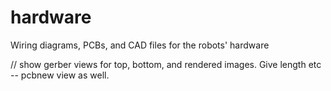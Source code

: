 # hardware
Wiring diagrams, PCBs, and CAD files for the robots' hardware

// show gerber views for top, bottom, and rendered images. Give length etc -- pcbnew view as well.